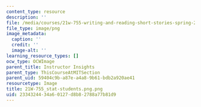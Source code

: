 ```yaml
---
content_type: resource
description: ''
file: /media/courses/21w-755-writing-and-reading-short-stories-spring-2012/2334324434a60127d8b82788a77b81d9_21W-755_stat-students.png.png
file_type: image/png
image_metadata:
  caption: ''
  credit: ''
  image-alt: ''
learning_resource_types: []
ocw_type: OCWImage
parent_title: Instructor Insights
parent_type: ThisCourseAtMITSection
parent_uid: 59404c9b-a87e-a4a8-9b61-bdb2a920ae41
resourcetype: Image
title: 21W-755_stat-students.png.png
uid: 23343244-34a6-0127-d8b8-2788a77b81d9
---
```

